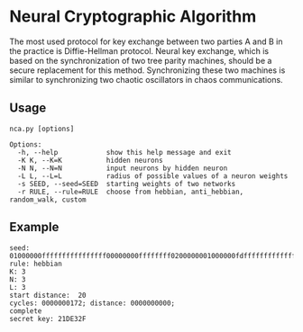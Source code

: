 # Neural Cryptographic Algorithm

The most used protocol for key exchange between two parties A and B in the practice is Diffie-Hellman protocol. Neural key exchange, which is based on the synchronization of two tree parity machines, should be a secure replacement for this method. Synchronizing these two machines is similar to synchronizing two chaotic oscillators in chaos communications.

## Usage
```
nca.py [options]

Options:
  -h, --help            show this help message and exit
  -K K, --K=K           hidden neurons
  -N N, --N=N           input neurons by hidden neuron
  -L L, --L=L           radius of possible values of a neuron weights
  -s SEED, --seed=SEED  starting weights of two networks
  -r RULE, --rule=RULE  choose from hebbian, anti_hebbian, random_walk, custom
```

## Example
```
seed: 01000000ffffffffffffffff00000000ffffffff0200000001000000fdffffffffffffffffffffffffffffff020000000300000002000000000000000200000002000000feffffff
rule: hebbian
K: 3
N: 3
L: 3
start distance:  20
cycles: 0000000172; distance: 0000000000;
complete
secret key: 21DE32F

```